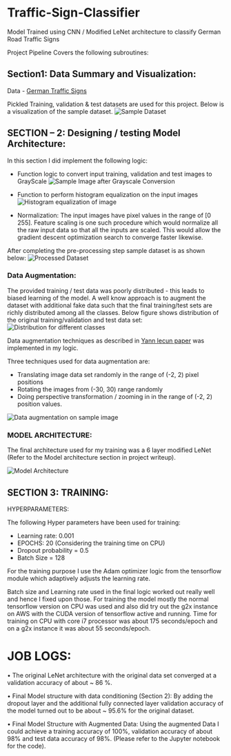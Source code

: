 # Traffic-Sign-Classifier
Model Trained using CNN / Modified LeNet architecture to classify German Road Traffic Signs

Project Pipeline Covers the following subroutines:

## Section1: Data Summary and Visualization:
  
  Data - [German Traffic Signs](http://benchmark.ini.rub.de/?section=gtsrb&subsection=dataset)

  Pickled Training, validation & test datasets are used for this project. Below is a visualization of the sample dataset.
  ![Sample Dataset](https://github.com/aranga81/Traffic-Sign-Classifier/tree/master/output%20images/dataset.png)
    
## SECTION – 2: Designing / testing Model Architecture:

In this section I did implement the following logic:
- Function logic to convert input training, validation and test images to GrayScale
![Sample Image after Grayscale Conversion](https://github.com/aranga81/Traffic-Sign-Classifier/tree/master/output%20images/grayscale.png)

- Function to perform histogram equalization on the input images
![Histogram equalization of image](https://github.com/aranga81/Traffic-Sign-Classifier/tree/master/output%20images/histogramequalization.png)

- Normalization: 
            The input images have pixel values in the range of [0 255]. Feature scaling is one such procedure which would normalize all the raw input data so that all the inputs are scaled. This would allow the gradient descent optimization search to converge faster likewise.

After completing the pre-processing step sample dataset is as shown below:
![Processed Dataset](https://github.com/aranga81/Traffic-Sign-Classifier/tree/master/output%20images/datapreprocessing.png)


### Data Augmentation:
The provided training / test data was poorly distributed - this leads to biased learning of the model. A well know approach is to augment the dataset with additional fake data such that the final training/test sets are richly distributed among all the classes.
Below figure shows distribution of the original training/validation and test data set:
![Distribution for different classes](https://github.com/aranga81/Traffic-Sign-Classifier/tree/master/output%20images/datadistribution.png)

Data augmentation techniques as described in [Yann lecun paper](http://yann.lecun.com/exdb/publis/pdf/sermanet-ijcnn-11.pdf)
was implemented in my logic. 

Three techniques used for data augmentation are:
-	Translating image data set randomly in the range of (-2, 2) pixel positions
-	Rotating the images from (-30, 30) range randomly
-	Doing perspective transformation / zooming in in the range of (-2, 2) position values.

![Data augmentation on sample image](https://github.com/aranga81/Traffic-Sign-Classifier/tree/master/output%20images/dataaugmentation.png)

### MODEL ARCHITECTURE:

The final architecture used for my training was a 6 layer modified LeNet (Refer to the Model architecture section in project writeup).

![Model Architecture](https://github.com/aranga81/Traffic-Sign-Classifier/tree/master/output%20images/ModifiedLeNetMode.png)

## SECTION 3: TRAINING:
HYPERPARAMETERS:

The following Hyper parameters have been used for training:

-	Learning rate: 0.001
-	EPOCHS: 20 (Considering the training time on CPU)
-	Dropout probability = 0.5
-	Batch Size = 128

For the training purpose I use the Adam optimizer logic from the tensorflow module which adaptively adjusts the learning rate. 

Batch size and Learning rate used in the final logic worked out really well and hence I fixed upon those.
For training the model mostly the normal tensorflow version on CPU was used and also did try out the g2x instance on AWS with the CUDA version of tensorflow active and running. 
Time for training on CPU with core i7 processor was about 175 seconds/epoch and on a g2x instance it was about 55 seconds/epoch.

# JOB LOGS:

•	The original LeNet architecture with the original data set converged at a validation accuracy of about ~ 86 %.

•	Final Model structure with data conditioning (Section 2): By adding the dropout layer and the additional fully connected layer validation accuracy of the model turned out to be about ~ 95.6% for the original dataset.

•	Final Model Structure with Augmented Data: Using the augmented Data I could achieve a training accuracy of 100%, validation accuracy of about 98% and test data accuracy of 98%. (Please refer to the Jupyter notebook for the code).





